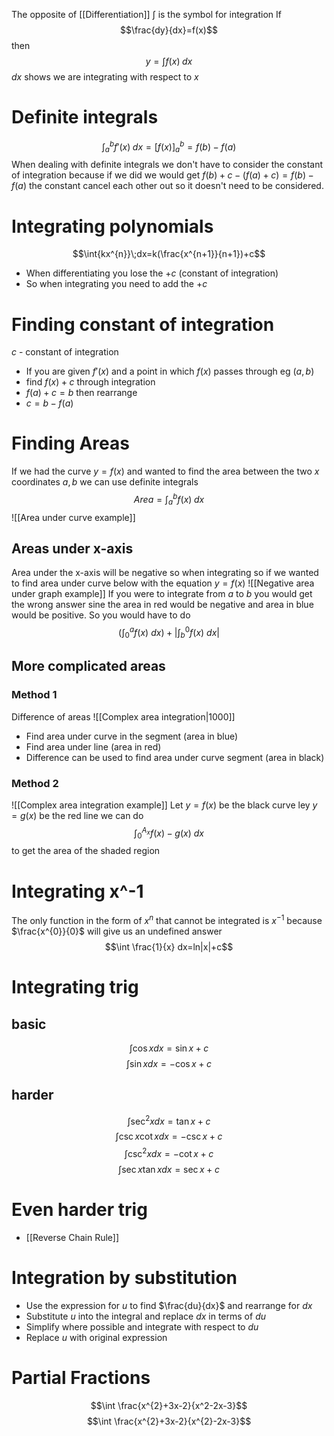 The opposite of [[Differentiation]]
$\int$ is the symbol for integration
If
$$\frac{dy}{dx}=f(x)$$
then
$$y=\int{f(x)} \; dx$$
$dx$ shows we are integrating with respect to $x$
# Definite integrals
$$\int^{b}_{a}{f'(x)}\;{dx}=[f(x)]^{b}_{a}=f(b)-f(a)$$
When dealing with definite integrals we don't have to consider the constant of integration because if we did we would get $f(b)+c-(f(a)+c)=f(b)-f(a)$ the constant cancel each other out so it doesn't need to be considered.
# Integrating polynomials
$$\int{kx^{n}}\;dx=k(\frac{x^{n+1}}{n+1})+c$$
- When differentiating you lose the $+c$ (constant of integration)
- So when integrating you need to add the $+c$ 
# Finding constant of integration
$c$ - constant of integration
- If you are given $f'(x)$ and a point in which $f(x)$ passes through eg $(a,b)$  
- find $f(x) +c$ through integration
- $f(a)+c = b$ then rearrange 
- $c=b-f(a)$ 
# Finding Areas
If we had the curve $y=f(x)$ and wanted to find the area between the two $x$ coordinates $a,b$ we can use definite integrals
$$Area=\int^{b}_{a}f(x)\; dx$$
![[Area under curve example]]
## Areas under x-axis
Area under the x-axis will be negative so when integrating 
so if we wanted to find area under curve below with the equation $y=f(x)$
![[Negative area under graph example]]
If you were to integrate from $a$ to $b$ you would get the wrong answer sine the area in red would be negative and area in blue would be positive. So you would have to do
$$\left(\int^{a}_{0}f(x)\ dx\right)+|\int^{0}_{b}f(x) \ dx|$$
## More complicated areas
### Method 1
Difference of areas
![[Complex area integration|1000]]
- Find area under curve in the segment (area in blue)
- Find area under line (area in red)
- Difference can be used to find area under curve segment (area in black)
### Method 2
![[Complex area integration example]]
Let $y=f(x)$ be the black curve
ley $y=g(x)$ be the red line
we can do
$$\int_{0}^{A_{x}}f(x)-g(x) \ dx$$
to get the area of the shaded region
# Integrating x^-1
The only function in the form of $x^n$ that cannot be integrated is $x^{-1}$ because $\frac{x^{0}}{0}$ will give us an undefined answer
$$\int \frac{1}{x} dx=ln|x|+c$$
# Integrating trig
## basic
$$\int \cos x dx = \sin x + c$$
$$\int \sin x dx = -\cos x +c$$
## harder
$$\int \sec^{2}x dx=\tan x +c$$
$$\int \csc x \cot x dx =-\csc x + c$$
$$\int \csc^{2}x dx = -\cot x + c$$
$$\int \sec x \tan x dx = \sec x + c$$
# Even harder trig
- [[Reverse Chain Rule]]
# Integration by substitution
- Use the expression for $u$ to find $\frac{du}{dx}$ and rearrange for $dx$
- Substitute $u$ into the integral and replace $dx$ in terms of $du$
- Simplify where possible and integrate with respect to $du$
- Replace $u$ with original expression
# Partial Fractions
$$\int \frac{x^{2}+3x-2}{x^2-2x-3}$$
$$\int \frac{x^{2}+3x-2}{x^{2}-2x-3}$$